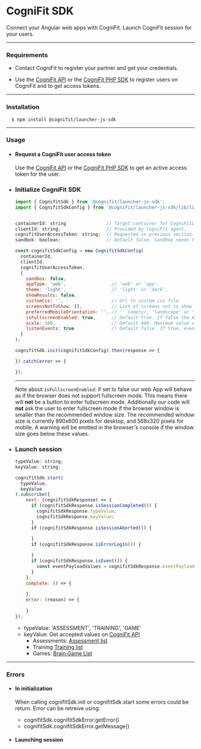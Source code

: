 # CogniFit SDK

Connect your Angular web apps with CogniFit. Launch CogniFit session for your users.

---

### Requirements

- Contact CogniFit to register your partner and get your credentials. 

- Use the [CogniFit API](https://api.cognifit.com/) or the [CogniFit PHP SDK](https://packagist.org/packages/cognifit/cognifit-sdk-php) to register users on CogniFit and to get access tokens.

---

### Installation

      $ npm install @cognifit/launcher-js-sdk

---

### Usage

- #### Request a CogniFit user access token 
  Use the [CogniFit API](https://api.cognifit.com/) or the [CogniFit PHP SDK](https://packagist.org/packages/cognifit/cognifit-sdk-php) to get an active access token for the user.

- ### Initialize CogniFit SDK

    ```js
    import { CognifitSdk } from '@cognifit/launcher-js-sdk';
    import { CognifitSdkConfig } from '@cognifit/launcher-js-sdk/lib/lib/cognifit.sdk.config';
  
  
    containerId: string               // Target container for CogniFitLoading.
    clientId: string;                 // Provided by CogniFit agent.
    cognifitUserAccessToken: string;  // Requested in previous section. 
    sandbok: boolean;                 // Default false. Sandbox needs to be allowed by CogniFit agent.
   
    const cognifitSdkConfig = new CognifitSdkConfig(
      containerId,
      clientId,
      cognifitUserAccessToken,
      {
        sandbox: false,
        appType: 'web',                 // 'web' or 'app'.
        theme: 'light',                 // 'light' or 'dark'.
        showResults: false,
        customCss: '',                  // Url to custom css file.
        screensNotToShow: [],           // List of screens not to show after the session.
        preferredMobileOrientation: '', // '' (empty), 'landscape' or 'portrait'. This applies only on mobile browsers or embedded webviews
        isFullscreenEnabled: true,      // Default true. If false the App will consider that the browser doesn't support fullscreen mode.
        scale: 100,                     // Default 800. Maximum value used to display values.
        listenEvents: true              // Default false. If true, events will be triggered during session life.
      }   
    );
  
    cognifitSdk.init(cognifitSdkConfig).then(response => {
    
    }).catch(error => {
    
    });
    ```
    
    ---
    Note about `isFullscreenEnabled`: if set to false our web App will behave as if the browser does not support fullscreen mode. This means there will **not** be a button to enter fullscreen mode. Additionally our code will **not** ask the user to enter fullscreen mode if the browser window is smaller than the recommended window size. The recommended window size is currently 890x600 pixels for desktop, and 568x320 pixels for mobile. A warning will be emitted in the browser's console if the window size goes below these values.

- ### Launch session

    ```js
    typeValue: string;
    keyValue: string;
  
    cognifitSdk.start(
      typeValue, 
      keyValue
    ).subscribe({
        next: (cognifitSdkResponse) => {
          if (cognifitSdkResponse.isSessionCompleted()) {
            cognifitSdkResponse.typeValue;
            cognifitSdkResponse.keyValue;
          }
          if (cognifitSdkResponse.isSessionAborted()) {
          
          }
          if (cognifitSdkResponse.isErrorLogin()) {

          }
          if (cognifitSdkResponse.isEvent()) {
            const eventPayloadValues = cognifitSdkResponse.eventPayload.getValues();
          }
        },
        complete: () => {
			
		},
        error: (reason) => {
			
		}
    });
    ```

    - typeValue: 'ASSESSMENT', 'TRAINING', 'GAME'
    - keyValue: Get accepted values on [CogniFit API](https://api.cognifit.com)
      - Assessments: [Assessment list](https://cognifitapiv2.docs.apiary.io/#reference/0/cognitive-assessments/assessments-list)
      - Training [Training list](https://cognifitapiv2.docs.apiary.io/#reference/0/brain-training-programs/training-list)
      - Games: [Brain Game List](https://cognifitapiv2.docs.apiary.io/#reference/0/brain-games/brain-game-list)

--- 

### Errors

- #### In initialization
    
    When calling cognifitSdk.init or cognifitSdk.start some errors could be return.
    Error can be retreive using:
    - cognifitSdk.cognifitSdkError.getError()
    - cognifitSdk.cognifitSdkError.getMessage()
      
- #### Launching session

    
